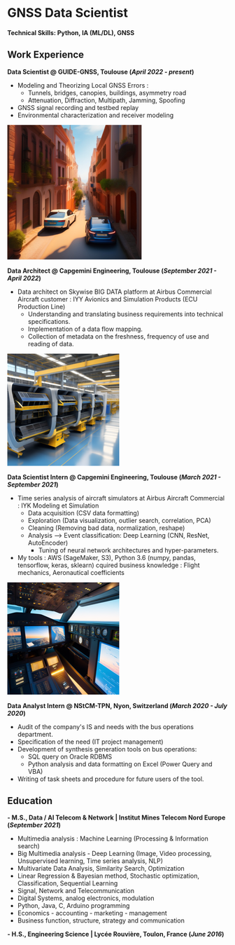 # GNSS Data Scientist

#### Technical Skills: Python, IA (ML/DL), GNSS 

## Work Experience

**Data Scientist @ GUIDE-GNSS, Toulouse (_April 2022 - present_)**

- Modeling and Theorizing Local GNSS Errors :
    - Tunnels, bridges, canopies, buildings, asymmetry road
    - Attenuation, Diffraction, Multipath, Jamming, Spoofing 
- GNSS signal recording and testbed replay 
- Environmental characterization and receiver modeling
 
![Urban Canyon](/assets/img/urban_canyon.png)

**Data Architect @ Capgemini Engineering, Toulouse (_September 2021 - April 2022_)**

- Data architect on Skywise BIG DATA platform at Airbus Commercial Aircraft customer : IYY Avionics and Simulation Products (ECU Production Line) 
    - Understanding and translating business requirements into technical specifications. 
    - Implementation of a data flow mapping. 
    - Collection of metadata on the freshness, frequency of use and reading of data.

![ECU Prod Line](/assets/img/airbus_calculator.png)

**Data Scientist Intern @ Capgemini Engineering, Toulouse (_March 2021 - September 2021_)**

- Time series analysis of aircraft simulators at Airbus Aircraft Commercial : IYK Modeling et Simulation 
    - Data acquisition (CSV data formatting) 
    - Exploration (Data visualization, outlier search, correlation, PCA) 
    - Cleaning (Removing bad data, normalization, reshape) 
    - Analysis --> Event classification: Deep Learning (CNN, ResNet, AutoEncoder) 
        - Tuning of neural network architectures and hyper-parameters. 
- My tools : AWS (SageMaker, S3), Python 3.6 (numpy, pandas, tensorflow, keras, sklearn) 
cquired business knowledge : Flight mechanics, Aeronautical coefficients

![Aircraft Simulator](/assets/img/aircraft_simulator.png)

**Data Analyst Intern @ NStCM-TPN, Nyon, Switzerland (_March 2020 - July 2020_)**

- Audit of the company's IS and needs with the bus operations department. 
- Specification of the need (IT project management) 
- Development of synthesis generation tools on bus operations: 
    - SQL query on Oracle RDBMS 
    - Python analysis and data formatting on Excel (Power Query and VBA) 
- Writing of task sheets and procedure for future users of the tool.

## Education							       		
**- M.S., Data / AI Telecom & Network | Institut Mines Telecom Nord Europe (_September 2021_)**

- Multimedia analysis : Machine Learning (Processing & Information search)
- Big Multimedia analysis - Deep Learning (Image, Video processing, Unsupervised learning, Time series analysis, NLP)
- Multivariate Data Analysis, Similarity Search, Optimization
- Linear Regression & Bayesian method, Stochastic optimization, Classification, Sequential Learning
- Signal, Network and Telecommunication
- Digital Systems, analog electronics, modulation
- Python, Java, C, Arduino programming
- Economics - accounting - marketing - management 
- Business function, structure, strategy and communication

**- H.S., Engineering Science | Lycée Rouvière, Toulon, France (_June 2016_)**
